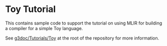 # Toy Tutorial

This contains sample code to support the tutorial on using MLIR for
building a compiler for a simple Toy language.

See [g3doc/Tutorials/Toy](../../g3doc/Tutorials/Toy) at the root of
the repository for more information. 
